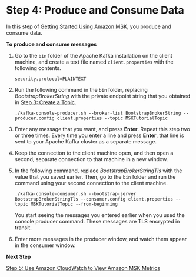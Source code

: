 # Step 4: Produce and Consume Data<a name="produce-consume"></a>

In this step of [Getting Started Using Amazon MSK](getting-started.md), you produce and consume data\.

**To produce and consume messages**

1. Go to the `bin` folder of the Apache Kafka installation on the client machine, and create a text file named `client.properties` with the following contents\.

   ```
   security.protocol=PLAINTEXT
   ```

1. Run the following command in the `bin` folder, replacing *BootstrapBrokerString* with the private endpoint string that you obtained in [Step 3: Create a Topic](create-topic.md)\.

   ```
   ./kafka-console-producer.sh --broker-list BootstrapBrokerString --producer.config client.properties --topic MSKTutorialTopic
   ```

1. Enter any message that you want, and press **Enter**\. Repeat this step two or three times\. Every time you enter a line and press **Enter**, that line is sent to your Apache Kafka cluster as a separate message\.

1. Keep the connection to the client machine open, and then open a second, separate connection to that machine in a new window\.

1. In the following command, replace *BootstrapBrokerStringTls* with the value that you saved earlier\. Then, go to the `bin` folder and run the command using your second connection to the client machine\.

   ```
   ./kafka-console-consumer.sh --bootstrap-server BootstrapBrokerStringTls --consumer.config client.properties --topic MSKTutorialTopic --from-beginning
   ```

   You start seeing the messages you entered earlier when you used the console producer command\. These messages are TLS encrypted in transit\.

1. Enter more messages in the producer window, and watch them appear in the consumer window\.

**Next Step**

[Step 5: Use Amazon CloudWatch to View Amazon MSK Metrics](view-metrics.md)